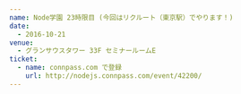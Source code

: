 ```yaml
---
name: Node学園 23時限目 (今回はリクルート（東京駅）でやります！)
date:
  - 2016-10-21
venue:
  - グランサウスタワー 33F セミナールームE
ticket:
  - name: connpass.com で登録
    url: http://nodejs.connpass.com/event/42200/
---
```

